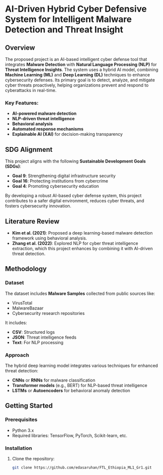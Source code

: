 # AI-Driven Hybrid Cyber Defensive System for Intelligent Malware Detection and Threat Insight

## Overview
The proposed project is an AI-based intelligent cyber defense tool that integrates **Malware Detection** with **Natural Language Processing (NLP)** for **Threat Intelligence Insights**. The system uses a hybrid AI model, combining **Machine Learning (ML)** and **Deep Learning (DL)** techniques to enhance cybersecurity defenses. Its primary goal is to detect, analyze, and mitigate cyber threats proactively, helping organizations prevent and respond to cyberattacks in real-time.

### Key Features:
- **AI-powered malware detection**
- **NLP-driven threat intelligence**
- **Behavioral analysis**
- **Automated response mechanisms**
- **Explainable AI (XAI)** for decision-making transparency

## SDG Alignment
This project aligns with the following **Sustainable Development Goals (SDGs)**:
- **Goal 9**: Strengthening digital infrastructure security
- **Goal 16**: Protecting institutions from cybercrime
- **Goal 4**: Promoting cybersecurity education

By developing a robust AI-based cyber defense system, this project contributes to a safer digital environment, reduces cyber threats, and fosters cybersecurity innovation.

## Literature Review
- **Kim et al. (2021)**: Proposed a deep learning-based malware detection framework using behavioral analysis.
- **Zhang et al. (2022)**: Explored NLP for cyber threat intelligence extraction, which this project enhances by combining it with AI-driven threat detection.

## Methodology

### Dataset
The dataset includes **Malware Samples** collected from public sources like:
- VirusTotal
- MalwareBazaar
- Cybersecurity research repositories

It includes:
- **CSV**: Structured logs
- **JSON**: Threat intelligence feeds
- **Text**: For NLP processing

### Approach
The hybrid deep learning model integrates various techniques for enhanced threat detection:
- **CNNs** or **RNNs** for malware classification
- **Transformer models** (e.g., BERT) for NLP-based threat intelligence
- **LSTMs** or **Autoencoders** for behavioral anomaly detection

## Getting Started

### Prerequisites
- Python 3.x
- Required libraries: TensorFlow, PyTorch, Scikit-learn, etc.

### Installation
1. Clone the repository:
   ```bash
   git clone https://github.com/edasaruhan/FTL_Ethiopia_ML1_Gr1.git
   ```
